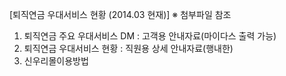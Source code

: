 [퇴직연금 우대서비스 현황 (2014.03 현재)] 
※ 첨부파일 참조 
1) 퇴직연금 주요 우대서비스 DM : 고객용 안내자료(마이다스 출력 가능) 
2) 퇴직연금 우대서비스 현황 : 직원용 상세 안내자료(행내한) 
3) 신우리몰이용방법
